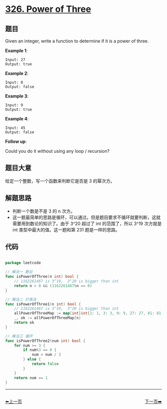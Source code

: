 # [326. Power of Three](https://leetcode.com/problems/power-of-three/)


## 题目

Given an integer, write a function to determine if it is a power of three.

**Example 1**:

    Input: 27
    Output: true

**Example 2**:

    Input: 0
    Output: false

**Example 3**:

    Input: 9
    Output: true

**Example 4**:

    Input: 45
    Output: false

**Follow up**:

Could you do it without using any loop / recursion?


## 题目大意

给定一个整数，写一个函数来判断它是否是 3 的幂次方。


## 解题思路

- 判断一个数是不是 3 的 n 次方。
- 这一题最简单的思路是循环，可以通过。但是题目要求不循环就要判断，这就需要用到数论的知识了。由于 3^20 超过了 int 的范围了，所以 3^19 次方就是 int 类型中最大的值。这一题和第 231 题是一样的思路。



## 代码

```go

package leetcode

// 解法一 数论
func isPowerOfThree(n int) bool {
    // 1162261467 is 3^19,  3^20 is bigger than int
    return n > 0 && (1162261467%n == 0)
}

// 解法二 打表法
func isPowerOfThree1(n int) bool {
    // 1162261467 is 3^19,  3^20 is bigger than int
    allPowerOfThreeMap := map[int]int{1: 1, 3: 3, 9: 9, 27: 27, 81: 81, 243: 243, 729: 729, 2187: 2187, 6561: 6561, 19683: 19683, 59049: 59049, 177147: 177147, 531441: 531441, 1594323: 1594323, 4782969: 4782969, 14348907: 14348907, 43046721: 43046721, 129140163: 129140163, 387420489: 387420489, 1162261467: 1162261467}
    _, ok := allPowerOfThreeMap[n]
    return ok
}

// 解法三 循环
func isPowerOfThree2(num int) bool {
    for num >= 3 {
        if num%3 == 0 {
            num = num / 3
        } else {
            return false
        }
    }
    return num == 1
}

```


----------------------------------------------
<div style="display: flex;justify-content: space-between;align-items: center;">
<p><a href="https://books.halfrost.com/leetcode/ChapterFour/0300~0399/0324.Wiggle-Sort-II/">⬅️上一页</a></p>
<p><a href="https://books.halfrost.com/leetcode/ChapterFour/0300~0399/0327.Count-of-Range-Sum/">下一页➡️</a></p>
</div>
